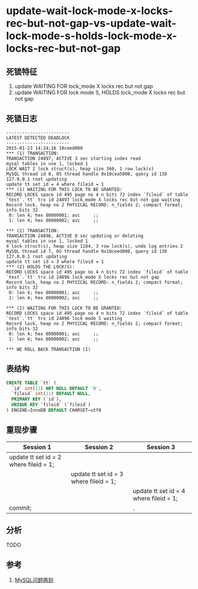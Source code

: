 update-wait-lock-mode-x-locks-rec-but-not-gap-vs-update-wait-lock-mode-s-holds-lock-mode-x-locks-rec-but-not-gap
===

## 死锁特征

1. update WAITING FOR lock_mode X locks rec but not gap
2. update WAITING FOR lock mode S, HOLDS lock_mode X locks rec but not gap

## 死锁日志

```
------------------------
LATEST DETECTED DEADLOCK
------------------------
2015-01-23 14:24:16 10ceed000
*** (1) TRANSACTION:
TRANSACTION 24897, ACTIVE 3 sec starting index read
mysql tables in use 1, locked 1
LOCK WAIT 2 lock struct(s), heap size 360, 1 row lock(s)
MySQL thread id 8, OS thread handle 0x10cea5000, query id 138 127.0.0.1 root updating
update tt set id = 4 where fileid = 1
*** (1) WAITING FOR THIS LOCK TO BE GRANTED:
RECORD LOCKS space id 495 page no 4 n bits 72 index `fileid` of table `test`.`tt` trx id 24897 lock_mode X locks rec but not gap waiting
Record lock, heap no 2 PHYSICAL RECORD: n_fields 2; compact format; info bits 32
 0: len 4; hex 80000001; asc     ;;
 1: len 4; hex 80000002; asc     ;;

*** (2) TRANSACTION:
TRANSACTION 24896, ACTIVE 8 sec updating or deleting
mysql tables in use 1, locked 1
4 lock struct(s), heap size 1184, 3 row lock(s), undo log entries 2
MySQL thread id 7, OS thread handle 0x10ceed000, query id 136 127.0.0.1 root updating
update tt set id = 3 where fileid = 1
*** (2) HOLDS THE LOCK(S):
RECORD LOCKS space id 495 page no 4 n bits 72 index `fileid` of table `test`.`tt` trx id 24896 lock_mode X locks rec but not gap
Record lock, heap no 2 PHYSICAL RECORD: n_fields 2; compact format; info bits 32
 0: len 4; hex 80000001; asc     ;;
 1: len 4; hex 80000002; asc     ;;

*** (2) WAITING FOR THIS LOCK TO BE GRANTED:
RECORD LOCKS space id 495 page no 4 n bits 72 index `fileid` of table `test`.`tt` trx id 24896 lock mode S waiting
Record lock, heap no 2 PHYSICAL RECORD: n_fields 2; compact format; info bits 32
 0: len 4; hex 80000001; asc     ;;
 1: len 4; hex 80000002; asc     ;;

*** WE ROLL BACK TRANSACTION (1)
```

## 表结构

```sql
CREATE TABLE `tt` (
  `id` int(11) NOT NULL DEFAULT '0',
  `fileid` int(11) DEFAULT NULL,
  PRIMARY KEY (`id`),
  UNIQUE KEY `fileid` (`fileid`)
) ENGINE=InnoDB DEFAULT CHARSET=utf8
```

## 重现步骤

| Session 1 | Session 2 | Session 3 |
| --- | --- | --- |
| update tt set id = 2 where fileid = 1; |||
||update tt set id = 3 where fileid = 1;||
|||update tt set id = 4 where fileid = 1;|
|commit;||.|

## 分析

TODO

## 参考

1. [MySQL问题两则](http://siddontang.com/2015/01/25/two-mysql-problems/)
